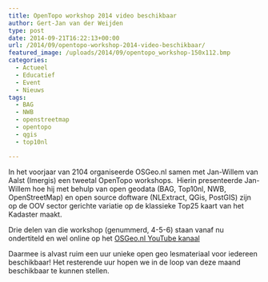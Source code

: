 ```yaml
---
title: OpenTopo workshop 2014 video beschikbaar
author: Gert-Jan van der Weijden
type: post
date: 2014-09-21T16:22:13+00:00
url: /2014/09/opentopo-workshop-2014-video-beschikbaar/
featured_image: /uploads/2014/09/opentopo_workshop-150x112.bmp
categories:
  - Actueel
  - Educatief
  - Event
  - Nieuws
tags:
  - BAG
  - NWB
  - openstreetmap
  - opentopo
  - qgis
  - top10nl

---
```

In het voorjaar van 2104 organiseerde OSGeo.nl samen met Jan-Willem van Aalst (Imergis) een tweetal OpenTopo workshops.  Hierin presenteerde Jan-Willem hoe hij met behulp van open geodata (BAG, Top10nl, NWB, OpenStreetMap) en open source doftware (NLExtract, QGis, PostGIS) zijn op de OOV sector gerichte variatie op de klassieke Top25 kaart van het Kadaster maakt.

Drie delen van die workshop (genummerd, 4-5-6) staan vanaf nu ondertiteld en wel online op het <a title="OSGeo.nl Youtube kanaal" href="https://www.youtube.com/channel/UCK1e8j68uZZOw1Wpzc8qubA/videos" target="_blank">OSGeo.nl YouTube kanaal </a>

Daarmee is alvast ruim een uur unieke open geo lesmateriaal voor iedereen beschikbaar! Het resterende uur hopen we in de loop van deze maand beschikbaar te kunnen stellen.

&nbsp;